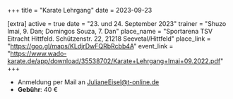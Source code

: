 +++
title = "Karate Lehrgang"
date = 2023-09-23

[extra]
active = true
date = "23. und 24. September 2023"
trainer = "Shuzo Imai, 9. Dan; Domingos Souza, 7. Dan"
place_name = "Sportarena TSV Eitracht Hittfeld. Schützenstr. 22, 21218 Seevetal/Hittfeld"
place_link = "https://goo.gl/maps/KLdjrDwFQRbRcbb4A"
event_link = "https://www.wado-karate.de/app/download/35538702/Karate+Lehrgang+Imai+09.2022.pdf"
+++

* Anmeldung per Mail an [JulianeEisel@t-online.de](mailto:JulianeEisel@t-online.de)
* **Gebühr**: 40 €
